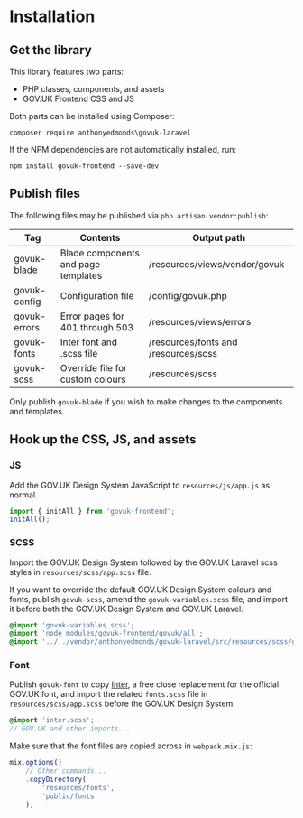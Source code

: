 # Installation

## Get the library

This library features two parts:

* PHP classes, components, and assets
* GOV.UK Frontend CSS and JS

Both parts can be installed using Composer:

`composer require anthonyedmonds\govuk-laravel`

If the NPM dependencies are not automatically installed, run:

`npm install govuk-frontend --save-dev`

## Publish files

The following files may be published via `php artisan vendor:publish`:

| Tag          | Contents                            | Output path |
| ------------ | ----------------------------------- | ----------- |
| govuk-blade  | Blade components and page templates | /resources/views/vendor/govuk |
| govuk-config | Configuration file                  | /config/govuk.php |
| govuk-errors | Error pages for 401 through 503     | /resources/views/errors |
| govuk-fonts  | Inter font and .scss file           | /resources/fonts and /resources/scss |
| govuk-scss   | Override file for custom colours    | /resources/scss |

Only publish `govuk-blade` if you wish to make changes to the components and templates.

## Hook up the CSS, JS, and assets

### JS

Add the GOV.UK Design System JavaScript to `resources/js/app.js` as normal.

```js
import { initAll } from 'govuk-frontend';
initAll();
```

### SCSS

Import the GOV.UK Design System followed by the GOV.UK Laravel scss styles in `resources/scss/app.scss` file.

If you want to override the default GOV.UK Design System colours and fonts, publish `govuk-scss`, amend the `govuk-variables.scss` file, and import it before both the GOV.UK Design System and GOV.UK Laravel.

```scss
@import 'govuk-variables.scss';
@import 'node_modules/govuk-frontend/govuk/all';
@import '../../vendor/anthonyedmonds/govuk-laravel/src/resources/scss/govuk-laravel.scss';
```

### Font

Publish `govuk-font` to copy [Inter](https://fonts.google.com/specimen/Inter), a free close replacement for the official GOV.UK font, and import the related `fonts.scss` file in `resources/scss/app.scss` before the GOV.UK Design System.

```scss
@import 'inter.scss';
// GOV.UK and other imports...
```

Make sure that the font files are copied across in `webpack.mix.js`:

```js
mix.options()
    // Other commands...
    .copyDirectory(
        'resources/fonts',
        'public/fonts'
    );
```
